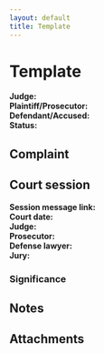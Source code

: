 ```yaml
---
layout: default
title: Template
---
```

# Template
**Judge:** \
**Plaintiff/Prosecutor:** \
**Defendant/Accused:** \
**Status:**

## Complaint

## Court session
**Session message link:** \
**Court date:** \
**Judge:** \
**Prosecutor:** \
**Defense lawyer:** \
**Jury:**

### Significance

## Notes

## Attachments